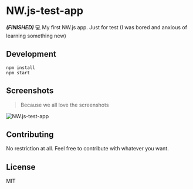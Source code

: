 # NW.js-test-app

***(FINISHED)*** :computer: My first NW.js app. Just for test (I was bored and anxious of learning something new)

## Development

```
npm install
npm start
```

## Screenshots

> Because we all love the screenshots

![NW.js-test-app](https://raw.githubusercontent.com/durancristhian/node-webkit-test-app/master/screenshots/NW.js-test-app.png)

## Contributing

No restriction at all. Feel free to contribute with whatever you want.

## License

MIT